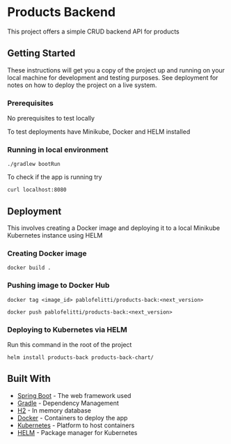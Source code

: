 # Products Backend

This project offers a simple CRUD backend API for products 

## Getting Started

These instructions will get you a copy of the project up and running on your local machine for development and testing purposes. See deployment for notes on how to deploy the project on a live system.

### Prerequisites

No prerequisites to test locally

To test deployments have Minikube, Docker and HELM installed

### Running in local environment

```./gradlew bootRun```

To check if the app is running try

```curl localhost:8080```

## Deployment

This involves creating a Docker image and deploying it to a local Minikube Kubernetes instance using HELM

### Creating Docker image

```docker build .```

### Pushing image to Docker Hub

```docker tag <image_id> pablofelitti/products-back:<next_version>```

```docker push pablofelitti/products-back:<next_version>```

### Deploying to Kubernetes via HELM

Run this command in the root of the project

```helm install products-back products-back-chart/```

## Built With

* [Spring Boot](https://spring.io/projects/spring-boot) - The web framework used
* [Gradle](https://gradle.org/) - Dependency Management
* [H2](https://www.h2database.com/html/main.html) - In memory database
* [Docker](https://www.docker.com/) - Containers to deploy the app
* [Kubernetes](https://kubernetes.io/) - Platform to host containers
* [HELM](https://helm.sh/) - Package manager for Kubernetes
